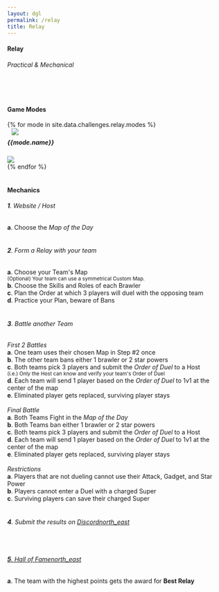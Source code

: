```yaml
---
layout: dgl
permalink: /relay
title: Relay
---
```


<div class="row">
    <div class="col s12 center-align bg-defense-grid">
        <h4 class="logo-text">Relay</h4>
        <h6 class="logo-sub-text">Practical & Mechanical</h6>
        <br>
    </div>
</div>
<div class="container"> 
    <div class="row">
        <div class="col s12 m12 l12">
            <br>
            <h4>Game Modes</h4>
        </div>
        {% for mode in site.data.challenges.relay.modes %}
        <div class="col s12 m8 offset-m2 l6">
            <div class="card" style="background-color:#{{mode.color}};">
              <div class="card-content header-slim row valign-wrapper">
                <div class="col s2" style="margin-left: 10px;">
                  <img class="responsive-img logo-img" src="/assets/img/modes/{{mode.resource}}.png"> <!-- notice the "circle" class -->
                </div>
                <div class="col s10">
                  <h5 class="brawl-text white-text" style="margin-top: 0.456rem">
                    {{mode.name}}
                  </h5>
                </div>
              </div>
              <div class="card-image">
                <img src="/assets/img/modes/{{mode.background}}.png">
              </div>
            </div>
        </div>
        {% endfor %}
        <div class="col s12 m12 l12">
            <br>
            <h4>Mechanics</h4>
            <h6><b>1</b>. Website / Host</h6>
            <h7><b>a</b>. Choose the <i>Map of the Day</i></h7><br><br>
            <h6><b>2</b>. Form a Relay with your team</h6>
            <h7><b>a</b>. Choose your Team's Map</h7><br>
            <h7> <small>(Optional) Your team can use a symmetrical Custom Map.</small></h7><br>
            <h7><b>b</b>. Choose the Skills and Roles of each Brawler</h7><br>
            <h7><b>c</b>. Plan the Order at which 3 players will duel with the opposing team</h7><br>
            <h7><b>d</b>. Practice your Plan, beware of Bans</h7><br><br>
            <h6><b>3</b>. Battle another Team</h6>
            <h7><i>First 2 Battles</i></h7><br>
            <h7><b>a</b>. One team uses their chosen Map in Step #2 once</h7><br>
            <h7><b>b</b>. The other team bans either 1 brawler or 2 star powers</h7><br>
            <h7><b>c</b>. Both teams pick 3 players and submit the <i>Order of Duel</i> to a Host</h7><br>
            <h7> <small>(i.e.) Only the Host can know and verify your team's Order of Duel</small></h7><br>
            <h7><b>d</b>. Each team will send 1 player based on the <i>Order of Duel</i> to 1v1 at the center of the map</h7><br>
            <h7><b>e</b>. Eliminated player gets replaced, surviving player stays</h7><br><br>
            <h7><i>Final Battle</i></h7><br>
            <h7><b>a</b>. Both Teams Fight in the <i>Map of the Day</i></h7><br>
            <h7><b>b</b>. Both Teams ban either 1 brawler or 2 star powers</h7><br>
            <h7><b>c</b>. Both teams pick 3 players and submit the <i>Order of Duel</i> to a Host</h7><br>
            <h7><b>d</b>. Each team will send 1 player based on the <i>Order of Duel</i> to 1v1 at the center of the map</h7><br>
            <h7><b>e</b>. Eliminated player gets replaced, surviving player stays</h7><br><br>
            <h7><i>Restrictions</i></h7><br>
            <h7><b>a</b>. Players that are not dueling cannot use their Attack, Gadget, and Star Power</h7><br>
            <h7><b>b</b>. Players cannot enter a Duel with a charged Super</h7><br>
            <h7><b>c</b>. Surviving players can save their charged Super</h7><br><br>
            <h6><b>4</b>. Submit the results on <a href="{{site.url}}/#chat">Discord<i class="material-icons tiny">north_east</i></a></h6><br>
            <a href="{{site.url}}/hall-of-fame"><h6><b>5</b>. Hall of Fame<i class="material-icons tiny">north_east</i></h6></a>
            <h7><b>a</b>. The team with the highest points gets the award for <b>Best Relay</b></h7><br><br>
        </div>
    </div>
    <br><br><br>
</div>